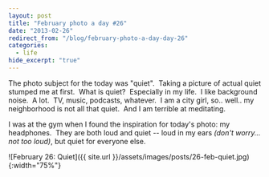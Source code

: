 ```yaml
---
layout: post
title: "February photo a day #26"
date: "2013-02-26"
redirect_from: "/blog/february-photo-a-day-day-26"
categories:
  - life
hide_excerpt: "true"
---
```


The photo subject for the today was "quiet".  Taking a picture of actual quiet stumped me at first.  What is quiet?  Especially in my life.  I like background noise.  A lot.  TV, music, podcasts, whatever.  I am a city girl, so.. well.. my neighborhood is not all that quiet.  And I am terrible at meditating.

I was at the gym when I found the inspiration for today's photo: my headphones.  They are both loud and quiet -- loud in my ears _(don't worry... not too loud)_, but quiet for everyone else.

![February 26: Quiet]({{ site.url }}/assets/images/posts/26-feb-quiet.jpg){:width="75%"}
